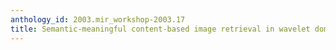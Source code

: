 ```yaml
---
anthology_id: 2003.mir_workshop-2003.17
title: Semantic-meaningful content-based image retrieval in wavelet domain
---
```

